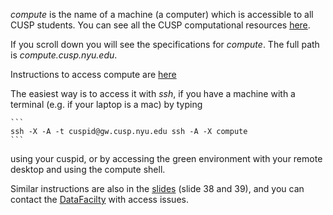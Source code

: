
_compute_  is the name of a machine (a computer) which is accessible to all CUSP students. 
You can see all the CUSP computational resources [here](https://datahub.cusp.nyu.edu/computing.html#computing_resources).

If you scroll down you will see the specifications for _compute_. The full path is _compute.cusp.nyu.edu_.

Instructions to access compute are [here](https://datahub.cusp.nyu.edu/computing.html#computing_resources)

The easiest way is to access it with _ssh_, if you have a machine with a terminal (e.g. if your laptop is a mac) by typing

    ```
    ssh -X -A -t cuspid@gw.cusp.nyu.edu ssh -A -X compute
    ```
    
using your cuspid, or by accessing the green environment with your remote desktop and using the compute shell. 

Similar instructions are also in the [slides](https://github.com/fedhere/UInotebooks/tree/master/slide) (slide 38 and 39), and you can contact the [DataFacilty](https://datahub.cusp.nyu.edu/services.html) with access issues.
